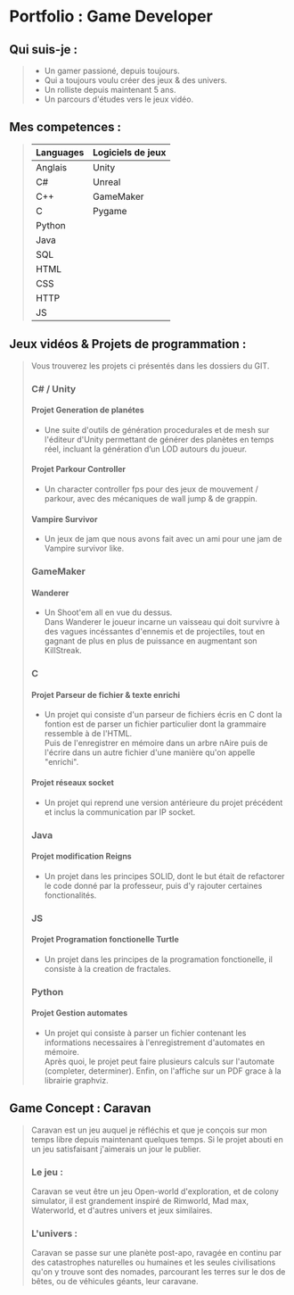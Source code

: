 # Portfolio : Game Developer​
## Qui suis-je :
> - Un gamer passioné, depuis toujours.​
> - Qui a toujours voulu créer des jeux & des univers.​
> - Un rolliste depuis maintenant 5 ans.​
> - Un parcours d'études vers le jeux vidéo.

## Mes competences​ :
> | Languages | Logiciels de jeux
> |-----------|-----------
> |Anglais​    |Unity
> |C​#         |Unreal
> |C++        |GameMaker
> |C  ​        |Pygame
> |Python​     |
> |Java​       |
> |SQL​        |
> |HTML       |
> |CSS        |
> |HTTP       |
> |JS         |

## Jeux vidéos & Projets de programmation :​
> Vous trouverez les projets ci présentés dans les dossiers du GIT.
> ### C# / Unity
> #### Projet Generation de planétes
> - Une suite d'outils de génération procedurales et de mesh sur l'éditeur d'Unity permettant de générer des planètes en temps réel, incluant la génération d’un LOD autours du joueur.
> #### Projet Parkour Controller
> - Un character controller fps pour des jeux de mouvement / parkour, avec des mécaniques de wall jump & de grappin.
> #### Vampire Survivor
> - Un jeux de jam que nous avons fait avec un ami pour une jam de Vampire survivor like.
> ### GameMaker
> #### Wanderer
> - Un Shoot'em all en vue du dessus.  
> Dans Wanderer le joueur incarne un vaisseau qui doit survivre à des vagues incéssantes d'ennemis et de projectiles, tout en gagnant de plus en plus de puissance en augmentant son KillStreak.
> ### C
> #### Projet Parseur de fichier & texte enrichi
> - Un projet qui consiste d'un parseur de fichiers écris en C dont la fontion est de parser un fichier particulier dont la grammaire ressemble à de l'HTML.  
> Puis de l'enregistrer en mémoire dans un arbre nAire puis de l'écrire dans un autre fichier d'une manière qu'on appelle "enrichi".
> #### Projet réseaux socket
> - Un projet qui reprend une version antérieure du projet précédent et inclus la communication par IP socket.
> ### Java
> #### Projet modification Reigns
> - Un projet dans les principes SOLID, dont le but était de refactorer le code donné par la professeur, puis d'y rajouter certaines fonctionalités.
> ### JS
> #### Projet Programation fonctionelle Turtle
> - Un projet dans les principes de la programation fonctionelle, il consiste à la creation de fractales.
> ### Python
> #### Projet Gestion automates
> - Un projet qui consiste à parser un fichier contenant les informations necessaires à l'enregistrement d'automates en mémoire.  
> Après quoi, le projet peut faire plusieurs calculs sur l'automate (completer, determiner). 
> Enfin, on l'affiche sur un PDF grace à la librairie graphviz.

## Game Concept : Caravan
> Caravan est un jeu auquel je réfléchis et que je conçois sur mon temps libre depuis maintenant quelques temps. Si le projet abouti en un jeu satisfaisant j'aimerais un jour le publier.​  
> ### Le jeu :
> Caravan se veut être un jeu Open-world d'exploration, et de colony simulator, il est grandement inspiré de Rimworld, Mad max, Waterworld, et d'autres univers et jeux similaires.
> ### L'univers :
> Caravan se passe sur une planète post-apo, ravagée en continu par des catastrophes naturelles ou humaines et les seules civilisations qu'on y trouve sont des nomades, parcourant les terres sur le dos de bêtes, ou de véhicules géants, leur caravane.